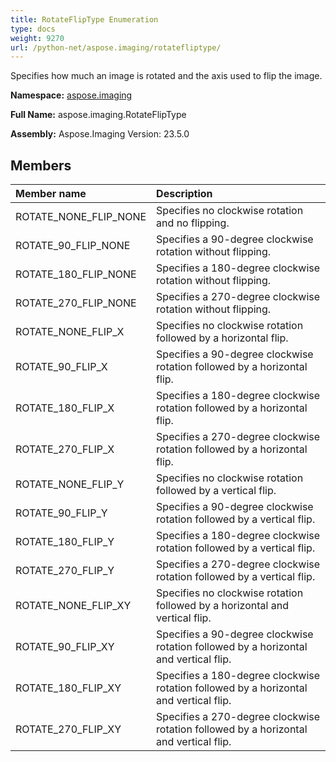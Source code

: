 ```yaml
---
title: RotateFlipType Enumeration
type: docs
weight: 9270
url: /python-net/aspose.imaging/rotatefliptype/
---
```


Specifies how much an image is rotated and the axis used to flip the image.

**Namespace:** [aspose.imaging](/imaging/python-net/aspose.imaging/)

**Full Name:** aspose.imaging.RotateFlipType

**Assembly:**  Aspose.Imaging Version: 23.5.0

## **Members**
|**Member name**|**Description**|
| :- | :- |
|ROTATE_NONE_FLIP_NONE|Specifies no clockwise rotation and no flipping.|
|ROTATE_90_FLIP_NONE|Specifies a 90-degree clockwise rotation without flipping.|
|ROTATE_180_FLIP_NONE|Specifies a 180-degree clockwise rotation without flipping.|
|ROTATE_270_FLIP_NONE|Specifies a 270-degree clockwise rotation without flipping.|
|ROTATE_NONE_FLIP_X|Specifies no clockwise rotation followed by a horizontal flip.|
|ROTATE_90_FLIP_X|Specifies a 90-degree clockwise rotation followed by a horizontal flip.|
|ROTATE_180_FLIP_X|Specifies a 180-degree clockwise rotation followed by a horizontal flip.|
|ROTATE_270_FLIP_X|Specifies a 270-degree clockwise rotation followed by a horizontal flip.|
|ROTATE_NONE_FLIP_Y|Specifies no clockwise rotation followed by a vertical flip.|
|ROTATE_90_FLIP_Y|Specifies a 90-degree clockwise rotation followed by a vertical flip.|
|ROTATE_180_FLIP_Y|Specifies a 180-degree clockwise rotation followed by a vertical flip.|
|ROTATE_270_FLIP_Y|Specifies a 270-degree clockwise rotation followed by a vertical flip.|
|ROTATE_NONE_FLIP_XY|Specifies no clockwise rotation followed by a horizontal and vertical flip.|
|ROTATE_90_FLIP_XY|Specifies a 90-degree clockwise rotation followed by a horizontal and vertical flip.|
|ROTATE_180_FLIP_XY|Specifies a 180-degree clockwise rotation followed by a horizontal and vertical flip.|
|ROTATE_270_FLIP_XY|Specifies a 270-degree clockwise rotation followed by a horizontal and vertical flip.|
